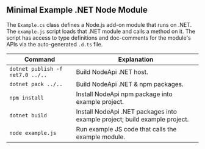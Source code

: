 
## Minimal Example .NET Node Module
The `Example.cs` class defines a Node.js add-on module that runs on .NET. The `example.js` script
loads that .NET module and calls a method on it. The script has access to type definitions and
doc-comments for the module's APIs via the auto-generated `.d.ts` file.

| Command                          | Explanation
|----------------------------------|--------------------------------------------------
| `dotnet publish -f net7.0 ../..` | Build NodeApi .NET host.
| `dotnet pack ../..`              | Build NodeApi .NET & npm packages.
| `npm install`                    | Install NodeApi npm package into example project.
| `dotnet build`                   | Install NodeApi .NET packages into example project; build example project.
| `node example.js`                | Run example JS code that calls the example module.
